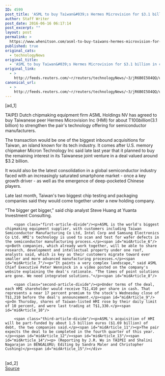 ```yaml
---
ID: 4599
post_title: 'ASML to buy Taiwan&#039;s Hermes Microvision for $3.1 billion in chip sector shake-up'
author: Staff Writer
post_date: 2016-06-16 06:17:14
post_excerpt: ""
layout: post
permalink: >
  https://www.whenitson.com/asml-to-buy-taiwans-hermes-microvision-for-3-1-billion-in-chip-sector-shake-up/
published: true
original_cats:
  - technologyNews
original_title:
  - 'ASML to buy Taiwan&#039;s Hermes Microvision for $3.1 billion in chip sector shake-up'
original_link:
  - >
    http://feeds.reuters.com/~r/reuters/technologyNews/~3/jR6B0I5O4QQ/us-hermes-m-a-asml-idUSKCN0Z2076
canonical_url:
  - >
    http://feeds.reuters.com/~r/reuters/technologyNews/~3/jR6B0I5O4QQ/us-hermes-m-a-asml-idUSKCN0Z2076
---
```

 [ad_1]
<br><div id="articleText">
<span id="midArticle_start"/>

<span id="midArticle_0"/><span class="focusParagraph" readability="4"><p><span class="articleLocation">TAIPEI</span> Dutch chipmaking equipment firm ASML Holdings NV has agreed to buy Taiwanese peer Hermes Microvision Inc (HMI) for about T$100 billion ($3.1 billion) to strengthen the pair's technology offering for semiconductor manufacturers.</p></span><span id="midArticle_1"/><p>The transaction would be one of the biggest inbound acquisitions for Taiwan, an island known for its tech industry. It comes after U.S. memory chipmaker Micron Technology Inc said late last year that it planned to buy the remaining interest in its Taiwanese joint venture in a deal valued around $3.2 billion.</p><span id="midArticle_2"/><p>It would also be the latest consolidation in a global semiconductor industry faced with an increasingly saturated smartphone market - once a key growth driver - as well as the emergence of deep-pocketed Chinese players.</p><span id="midArticle_3"/><p>Late last month, Taiwan's two biggest chip testing and packaging companies said they would come together under a new holding company.</p><span id="midArticle_4"/><p>"The bigger get bigger," said chip analyst Steve Huang at Yuanta Investment Consulting.</p><span id="midArticle_5"/>
        
        <span class="first-article-divide"/><p>ASML is the world's biggest chipmaking equipment supplier, with customers including Taiwan Semiconductor Manufacturing Co Ltd, Intel Corp and Samsung Electronics Co Ltd. HMI's technology is used to scan and test for wafer defects in the semiconductor manufacturing process.</p><span id="midArticle_6"/><p>Both companies, which already work together, will be able to share research, development and intellectual property under one roof, analysts said, which is key as their customers migrate toward ever smaller and more advanced manufacturing processes.</p><span id="midArticle_7"/><p>"It paints a very complex landscape," said ASML Chief Executive Peter Wenninck in a video posted on the company's website explaining the deal's rationale. "The times of point solutions are gone. We need integrated solutions."</p><span id="midArticle_8"/>
        
        <span class="second-article-divide"/><p>Under terms of the deal, each HMI shareholder would receive T$1,410 per share in cash. That represents a near 17 percent premium to the stock's Wednesday close of T$1,210 before the deal's announcement.</p><span id="midArticle_9"/><p>On Thursday, shares of Taiwan-listed HMI rose by their daily limit of 10 percent, and were last trading at T$1,330.</p><span id="midArticle_10"/>
        
        <span class="third-article-divide"/><p>ASML's acquisition of HMI will be part-funded by about 1.5 billion euros ($1.69 billion) of debt, the two companies said.</p><span id="midArticle_11"/><p>The pair expects the deal to be completed in the fourth quarter of this year.</p><span id="midArticle_12"/><span id="midArticle_13"/><span id="midArticle_14"/><p> (Reporting by J.R. Wu in TAIPEI and Shalini Nagarajan in BENGALURU; Editing by Sandra Maler and Christopher Cushing)</p><span id="midArticle_15"/></div>
<br>[ad_2]
<br><a href="http://feeds.reuters.com/~r/reuters/technologyNews/~3/jR6B0I5O4QQ/us-hermes-m-a-asml-idUSKCN0Z2076">Source </a>